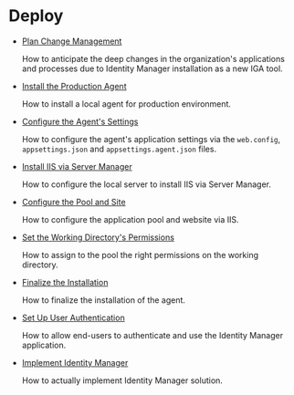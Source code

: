 # Deploy

- [ Plan Change Management ](/docs/identitymanager/6.2/identitymanager/user-guide/deploy/change-management/index.md)

  How to anticipate the deep changes in the organization's applications and processes due to
  Identity Manager installation as a new IGA tool.

- [ Install the Production Agent ](/docs/identitymanager/6.2/identitymanager/user-guide/deploy/production-agent-installation/index.md)

  How to install a local agent for production environment.

- [ Configure the Agent's Settings ](/docs/identitymanager/6.2/identitymanager/user-guide/deploy/production-agent-installation/settings-files/index.md)

  How to configure the agent's application settings via the `web.config`, `appsettings.json` and
  `appsettings.agent.json` files.

- [ Install IIS via Server Manager ](/docs/identitymanager/6.2/identitymanager/user-guide/deploy/production-agent-installation/iis-installation/index.md)

  How to configure the local server to install IIS via Server Manager.

- [ Configure the Pool and Site ](/docs/identitymanager/6.2/identitymanager/user-guide/deploy/production-agent-installation/iis-configuration/index.md)

  How to configure the application pool and website via IIS.

- [ Set the Working Directory's Permissions ](/docs/identitymanager/6.2/identitymanager/user-guide/deploy/production-agent-installation/directory-permissions/index.md)

  How to assign to the pool the right permissions on the working directory.

- [ Finalize the Installation ](/docs/identitymanager/6.2/identitymanager/user-guide/deploy/production-agent-installation/finalization/index.md)

  How to finalize the installation of the agent.

- [Set Up User Authentication](/docs/identitymanager/6.2/identitymanager/user-guide/deploy/authentication/index.md)

  How to allow end-users to authenticate and use the Identity Manager application.

- [Implement Identity Manager](/docs/identitymanager/6.2/identitymanager/user-guide/deploy/implementation/index.md)

  How to actually implement Identity Manager solution.
